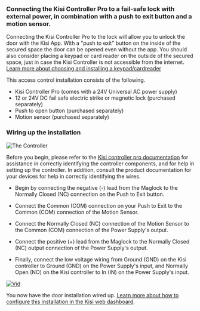 <h3>Connecting the Kisi Controller Pro to a fail-safe lock with external power, in combination with a push to exit button and a motion sensor.</h3>


  
Connecting the Kisi Controller Pro to the lock will allow you to unlock the door with the Kisi App. With a "push to exit" button on the inside of the secured space the door can be opened even without the app. You should also consider placing a keypad or card reader on the outside of the secured space, just in case the Kisi Controller is not accessible from the internet. [Learn more about choosing and installing a keypad/cardreader](https://help.kisi.io/hc/en-us/articles/360007494813-Recommended-Electric-Locks-Other-Equipment) 



This access control installation consists of the following. 
* Kisi Controller Pro (comes with a 24V Universal AC power supply)
* 12 or 24V DC fail safe electric strike or magnetic lock (purchased separately)
* Push to open button (purchased separately)
* Motion sensor (purchased separately)

<h3>Wiring up the installation</h3> 

  
![The Controller](https://help.kisi.io/hc/article_attachments/360053218093/REX_and_Motion_Sensor.png)



Before you begin, please refer to the [Kisi controller pro documentation](https://help.kisi.io/hc/en-us/sections/115002573127-Kisi-Controller-Pro-1-1-)  for assistance in correctly identifying the controller components, and for help in setting up the controller. In addition, consult the product documentation for your devices for help in correctly identifying the wires.

* Begin by connecting the negative (-) lead from the Maglock to the Normally Closed (NC) connection on the Push to Exit button.

* Connect the Common (COM) connection on your Push to Exit to the Common (COM) connection of the Motion Sensor.

* Connect the Normally Closed (NC) connection of the Motion Sensor to the Common (COM) connection of the Power Supply's output.

* Connect the positive (+) lead from the Maglock to the Normally Closed (NC) output connection of the Power Supply's output.

* Finally, connect the low voltage wiring from Ground (GND) on the Kisi controller to Ground (GND) on the Power Supply's input, and Normally Open (NO) on the Kisi controller to In (IN) on the Power Supply's input.

[![Vid](http://img.youtube.com/vi/H0vQgyN_pN0/0.jpg)](https://www.youtube.com/watch?v=H0vQgyN_pN0)
  
You now have the door installation wired up. [Learn more about how to configure this installation in the Kisi web dashboard](https://help.kisi.io/hc/en-us/sections/115002573047-Kisi-Web-Dashboard).


